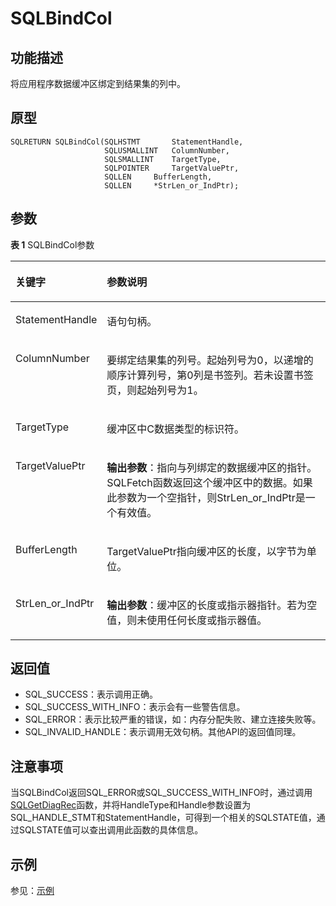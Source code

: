 # SQLBindCol

## 功能描述<a name="zh-cn_topic_0238272886_zh-cn_topic_0237120416_zh-cn_topic_0059779335_s20aba247faad4486a9207cbeafeadb20"></a>

将应用程序数据缓冲区绑定到结果集的列中。

## 原型<a name="zh-cn_topic_0238272886_zh-cn_topic_0237120416_zh-cn_topic_0059779335_sc0a085a7e70b42b49cf7383da395ecff"></a>

```
SQLRETURN SQLBindCol(SQLHSTMT       StatementHandle,
                     SQLUSMALLINT   ColumnNumber,
                     SQLSMALLINT    TargetType,
                     SQLPOINTER     TargetValuePtr,
                     SQLLEN     BufferLength,
                     SQLLEN     *StrLen_or_IndPtr);
```

## 参数<a name="zh-cn_topic_0238272886_zh-cn_topic_0237120416_zh-cn_topic_0059779335_s2841a8589657411785ffbc5592840769"></a>

**表 1**  SQLBindCol参数

<a name="zh-cn_topic_0238272886_zh-cn_topic_0237120416_zh-cn_topic_0059779335_t7f7fe1edade94362b89ebdef0b3126a6"></a>
<table><thead align="left"><tr id="zh-cn_topic_0238272886_zh-cn_topic_0237120416_zh-cn_topic_0059779335_r72a30279067e460fad862a72def9b6e1"><th class="cellrowborder" valign="top" width="23.27%" id="mcps1.2.3.1.1"><p id="zh-cn_topic_0238272886_zh-cn_topic_0237120416_zh-cn_topic_0059779335_ac7920d1a4420479097098517698b1203"><a name="zh-cn_topic_0238272886_zh-cn_topic_0237120416_zh-cn_topic_0059779335_ac7920d1a4420479097098517698b1203"></a><a name="zh-cn_topic_0238272886_zh-cn_topic_0237120416_zh-cn_topic_0059779335_ac7920d1a4420479097098517698b1203"></a><strong id="zh-cn_topic_0238272886_zh-cn_topic_0237120416_zh-cn_topic_0059779335_ae3b4440781a24c7d8bed878942b46f96"><a name="zh-cn_topic_0238272886_zh-cn_topic_0237120416_zh-cn_topic_0059779335_ae3b4440781a24c7d8bed878942b46f96"></a><a name="zh-cn_topic_0238272886_zh-cn_topic_0237120416_zh-cn_topic_0059779335_ae3b4440781a24c7d8bed878942b46f96"></a>关键字</strong></p>
</th>
<th class="cellrowborder" valign="top" width="76.73%" id="mcps1.2.3.1.2"><p id="zh-cn_topic_0238272886_zh-cn_topic_0237120416_zh-cn_topic_0059779335_a4d0fbdd3d7a64b199c050ae0ad075667"><a name="zh-cn_topic_0238272886_zh-cn_topic_0237120416_zh-cn_topic_0059779335_a4d0fbdd3d7a64b199c050ae0ad075667"></a><a name="zh-cn_topic_0238272886_zh-cn_topic_0237120416_zh-cn_topic_0059779335_a4d0fbdd3d7a64b199c050ae0ad075667"></a><strong id="zh-cn_topic_0238272886_zh-cn_topic_0237120416_zh-cn_topic_0059779335_aafeaef49130b4575b44577a4f33cf3f3"><a name="zh-cn_topic_0238272886_zh-cn_topic_0237120416_zh-cn_topic_0059779335_aafeaef49130b4575b44577a4f33cf3f3"></a><a name="zh-cn_topic_0238272886_zh-cn_topic_0237120416_zh-cn_topic_0059779335_aafeaef49130b4575b44577a4f33cf3f3"></a>参数说明</strong></p>
</th>
</tr>
</thead>
<tbody><tr id="zh-cn_topic_0238272886_zh-cn_topic_0237120416_zh-cn_topic_0059779335_rfa83bbcc32f142a3a9af948e06e8e0bb"><td class="cellrowborder" valign="top" width="23.27%" headers="mcps1.2.3.1.1 "><p id="zh-cn_topic_0238272886_zh-cn_topic_0237120416_zh-cn_topic_0059779335_a86f9cfc2b6ff4f20a8d5df63c06236fb"><a name="zh-cn_topic_0238272886_zh-cn_topic_0237120416_zh-cn_topic_0059779335_a86f9cfc2b6ff4f20a8d5df63c06236fb"></a><a name="zh-cn_topic_0238272886_zh-cn_topic_0237120416_zh-cn_topic_0059779335_a86f9cfc2b6ff4f20a8d5df63c06236fb"></a>StatementHandle</p>
</td>
<td class="cellrowborder" valign="top" width="76.73%" headers="mcps1.2.3.1.2 "><p id="zh-cn_topic_0238272886_zh-cn_topic_0237120416_zh-cn_topic_0059779335_a35141cc74911451ab5b7bcba8069ccb7"><a name="zh-cn_topic_0238272886_zh-cn_topic_0237120416_zh-cn_topic_0059779335_a35141cc74911451ab5b7bcba8069ccb7"></a><a name="zh-cn_topic_0238272886_zh-cn_topic_0237120416_zh-cn_topic_0059779335_a35141cc74911451ab5b7bcba8069ccb7"></a>语句句柄。</p>
</td>
</tr>
<tr id="zh-cn_topic_0238272886_zh-cn_topic_0237120416_zh-cn_topic_0059779335_r4a7ef1c7e62f464ab72600b1db11039c"><td class="cellrowborder" valign="top" width="23.27%" headers="mcps1.2.3.1.1 "><p id="zh-cn_topic_0238272886_zh-cn_topic_0237120416_zh-cn_topic_0059779335_a98a0ed7d8b0641eca0be869c5db7a769"><a name="zh-cn_topic_0238272886_zh-cn_topic_0237120416_zh-cn_topic_0059779335_a98a0ed7d8b0641eca0be869c5db7a769"></a><a name="zh-cn_topic_0238272886_zh-cn_topic_0237120416_zh-cn_topic_0059779335_a98a0ed7d8b0641eca0be869c5db7a769"></a>ColumnNumber</p>
</td>
<td class="cellrowborder" valign="top" width="76.73%" headers="mcps1.2.3.1.2 "><p id="zh-cn_topic_0238272886_zh-cn_topic_0237120416_zh-cn_topic_0059779335_aedf9517a97bf4396b931807eeaa5f298"><a name="zh-cn_topic_0238272886_zh-cn_topic_0237120416_zh-cn_topic_0059779335_aedf9517a97bf4396b931807eeaa5f298"></a><a name="zh-cn_topic_0238272886_zh-cn_topic_0237120416_zh-cn_topic_0059779335_aedf9517a97bf4396b931807eeaa5f298"></a>要绑定结果集的列号。起始列号为0，以递增的顺序计算列号，第0列是书签列。若未设置书签页，则起始列号为1。</p>
</td>
</tr>
<tr id="zh-cn_topic_0238272886_zh-cn_topic_0237120416_zh-cn_topic_0059779335_r6b8382814fac430c9bf4db6e196bef7f"><td class="cellrowborder" valign="top" width="23.27%" headers="mcps1.2.3.1.1 "><p id="zh-cn_topic_0238272886_zh-cn_topic_0237120416_zh-cn_topic_0059779335_a840906d6fab14950843227928136f0cd"><a name="zh-cn_topic_0238272886_zh-cn_topic_0237120416_zh-cn_topic_0059779335_a840906d6fab14950843227928136f0cd"></a><a name="zh-cn_topic_0238272886_zh-cn_topic_0237120416_zh-cn_topic_0059779335_a840906d6fab14950843227928136f0cd"></a>TargetType</p>
</td>
<td class="cellrowborder" valign="top" width="76.73%" headers="mcps1.2.3.1.2 "><p id="zh-cn_topic_0238272886_zh-cn_topic_0237120416_zh-cn_topic_0059779335_a616999bf01f44f1a88623f36ecb1927d"><a name="zh-cn_topic_0238272886_zh-cn_topic_0237120416_zh-cn_topic_0059779335_a616999bf01f44f1a88623f36ecb1927d"></a><a name="zh-cn_topic_0238272886_zh-cn_topic_0237120416_zh-cn_topic_0059779335_a616999bf01f44f1a88623f36ecb1927d"></a>缓冲区中C数据类型的标识符。</p>
</td>
</tr>
<tr id="zh-cn_topic_0238272886_zh-cn_topic_0237120416_zh-cn_topic_0059779335_r3f42cec37f3c461ca85429ed0295e46f"><td class="cellrowborder" valign="top" width="23.27%" headers="mcps1.2.3.1.1 "><p id="zh-cn_topic_0238272886_zh-cn_topic_0237120416_zh-cn_topic_0059779335_aa94b2a92905e405993904c14900f8287"><a name="zh-cn_topic_0238272886_zh-cn_topic_0237120416_zh-cn_topic_0059779335_aa94b2a92905e405993904c14900f8287"></a><a name="zh-cn_topic_0238272886_zh-cn_topic_0237120416_zh-cn_topic_0059779335_aa94b2a92905e405993904c14900f8287"></a>TargetValuePtr</p>
</td>
<td class="cellrowborder" valign="top" width="76.73%" headers="mcps1.2.3.1.2 "><p id="zh-cn_topic_0238272886_zh-cn_topic_0237120416_zh-cn_topic_0059779335_af54c62cd94d0485d8c3aa2cb8254fd3e"><a name="zh-cn_topic_0238272886_zh-cn_topic_0237120416_zh-cn_topic_0059779335_af54c62cd94d0485d8c3aa2cb8254fd3e"></a><a name="zh-cn_topic_0238272886_zh-cn_topic_0237120416_zh-cn_topic_0059779335_af54c62cd94d0485d8c3aa2cb8254fd3e"></a><strong id="zh-cn_topic_0238272886_zh-cn_topic_0237120416_zh-cn_topic_0059779335_a025432cf0191435aa9581271363602b1"><a name="zh-cn_topic_0238272886_zh-cn_topic_0237120416_zh-cn_topic_0059779335_a025432cf0191435aa9581271363602b1"></a><a name="zh-cn_topic_0238272886_zh-cn_topic_0237120416_zh-cn_topic_0059779335_a025432cf0191435aa9581271363602b1"></a>输出参数</strong>：指向与列绑定的数据缓冲区的指针。SQLFetch函数返回这个缓冲区中的数据。如果此参数为一个空指针，则StrLen_or_IndPtr是一个有效值。</p>
</td>
</tr>
<tr id="zh-cn_topic_0238272886_zh-cn_topic_0237120416_zh-cn_topic_0059779335_rb83e445fa64d43acbd64d9d5e18ee436"><td class="cellrowborder" valign="top" width="23.27%" headers="mcps1.2.3.1.1 "><p id="zh-cn_topic_0238272886_zh-cn_topic_0237120416_zh-cn_topic_0059779335_a8a20742c0ba549afbfef0e5b0ea212e0"><a name="zh-cn_topic_0238272886_zh-cn_topic_0237120416_zh-cn_topic_0059779335_a8a20742c0ba549afbfef0e5b0ea212e0"></a><a name="zh-cn_topic_0238272886_zh-cn_topic_0237120416_zh-cn_topic_0059779335_a8a20742c0ba549afbfef0e5b0ea212e0"></a>BufferLength</p>
</td>
<td class="cellrowborder" valign="top" width="76.73%" headers="mcps1.2.3.1.2 "><p id="zh-cn_topic_0238272886_zh-cn_topic_0237120416_zh-cn_topic_0059779335_a2cff0048329043e3af3a1b6176b2b877"><a name="zh-cn_topic_0238272886_zh-cn_topic_0237120416_zh-cn_topic_0059779335_a2cff0048329043e3af3a1b6176b2b877"></a><a name="zh-cn_topic_0238272886_zh-cn_topic_0237120416_zh-cn_topic_0059779335_a2cff0048329043e3af3a1b6176b2b877"></a>TargetValuePtr指向缓冲区的长度，以字节为单位。</p>
</td>
</tr>
<tr id="zh-cn_topic_0238272886_zh-cn_topic_0237120416_zh-cn_topic_0059779335_rc74b270421da4002a3ae9c5f78021e83"><td class="cellrowborder" valign="top" width="23.27%" headers="mcps1.2.3.1.1 "><p id="zh-cn_topic_0238272886_zh-cn_topic_0237120416_zh-cn_topic_0059779335_adbb18013cfe746a4b3ac36fc398f4e3c"><a name="zh-cn_topic_0238272886_zh-cn_topic_0237120416_zh-cn_topic_0059779335_adbb18013cfe746a4b3ac36fc398f4e3c"></a><a name="zh-cn_topic_0238272886_zh-cn_topic_0237120416_zh-cn_topic_0059779335_adbb18013cfe746a4b3ac36fc398f4e3c"></a>StrLen_or_IndPtr</p>
</td>
<td class="cellrowborder" valign="top" width="76.73%" headers="mcps1.2.3.1.2 "><p id="zh-cn_topic_0238272886_zh-cn_topic_0237120416_zh-cn_topic_0059779335_a4f2a60901d4946c8b8d832116e826e2c"><a name="zh-cn_topic_0238272886_zh-cn_topic_0237120416_zh-cn_topic_0059779335_a4f2a60901d4946c8b8d832116e826e2c"></a><a name="zh-cn_topic_0238272886_zh-cn_topic_0237120416_zh-cn_topic_0059779335_a4f2a60901d4946c8b8d832116e826e2c"></a><strong id="zh-cn_topic_0238272886_zh-cn_topic_0237120416_zh-cn_topic_0059779335_a9f45f67970c7417b865a2b14be711be6"><a name="zh-cn_topic_0238272886_zh-cn_topic_0237120416_zh-cn_topic_0059779335_a9f45f67970c7417b865a2b14be711be6"></a><a name="zh-cn_topic_0238272886_zh-cn_topic_0237120416_zh-cn_topic_0059779335_a9f45f67970c7417b865a2b14be711be6"></a>输出参数</strong>：缓冲区的长度或指示器指针。若为空值，则未使用任何长度或指示器值。</p>
</td>
</tr>
</tbody>
</table>

## 返回值<a name="zh-cn_topic_0238272886_zh-cn_topic_0237120416_zh-cn_topic_0059779335_s665d7a82265e43e9912a556d627ce508"></a>

-   SQL\_SUCCESS：表示调用正确。
-   SQL\_SUCCESS\_WITH\_INFO：表示会有一些警告信息。
-   SQL\_ERROR：表示比较严重的错误，如：内存分配失败、建立连接失败等。
-   SQL\_INVALID\_HANDLE：表示调用无效句柄。其他API的返回值同理。

## 注意事项<a name="zh-cn_topic_0238272886_zh-cn_topic_0237120416_zh-cn_topic_0059779335_sf12dfc561de44c8a9e952a9b13eda981"></a>

当SQLBindCol返回SQL\_ERROR或SQL\_SUCCESS\_WITH\_INFO时，通过调用[SQLGetDiagRec](SQLGetDiagRec.md)函数，并将HandleType和Handle参数设置为SQL\_HANDLE\_STMT和StatementHandle，可得到一个相关的SQLSTATE值，通过SQLSTATE值可以查出调用此函数的具体信息。

## 示例<a name="zh-cn_topic_0238272886_zh-cn_topic_0237120416_zh-cn_topic_0059779335_sd5d16919fd6141598535fc735a91d4df"></a>

参见：[示例](示例-2.md)
